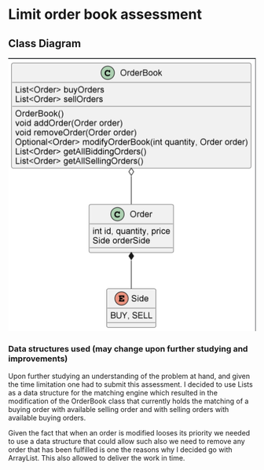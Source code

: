 # Limit order book assessment 

## Class Diagram

![Class Diagram](orderbook.PNG)

### Data structures used (may change upon further studying and improvements)
Upon further studying an understanding of the problem at hand, and given the time 
limitation one had to submit this assessment. I decided to use Lists as a data 
structure for the matching engine which resulted in the modification of the OrderBook
class that currently holds the matching of a buying order with available selling 
order and with selling orders with available buying orders.

Given the fact that when an order is modified looses its priority we needed to use
a data structure that could allow such also we need to remove any order that has
been fulfilled is one the reasons why I decided go with ArrayList. This also allowed
to deliver the work in time. 